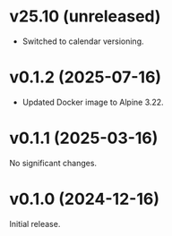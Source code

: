 # v25.10 (unreleased)

* Switched to calendar versioning.

# v0.1.2 (2025-07-16)

* Updated Docker image to Alpine 3.22.

# v0.1.1 (2025-03-16)

No significant changes.

# v0.1.0 (2024-12-16)

Initial release.
